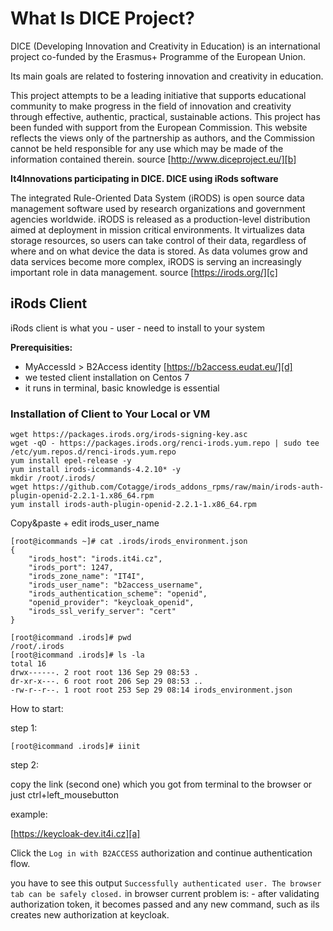 # What Is DICE Project?

DICE (Developing Innovation and Creativity in Education) is an international project co-funded by the Erasmus+ Programme of the European Union.

Its main goals are related to fostering innovation and creativity in education.

This project attempts to be a leading initiative that supports educational community to make progress in the field of innovation and creativity through effective, authentic, practical, sustainable actions.
This project has been funded with support from the European Commission. This website reflects the views only of the partnership as authors, and the Commission cannot be held responsible for any use which may be made of the information contained therein.
source [http://www.diceproject.eu/][b]

**It4Innovations participating in DICE. DICE using iRods software**

The integrated Rule-Oriented Data System (iRODS) is open source data management software used by research organizations and government agencies worldwide. iRODS is released as a production-level distribution aimed at deployment in mission critical environments. It virtualizes data storage resources, so users can take control of their data, regardless of where and on what device the data is stored. As data volumes grow and data services become more complex, iRODS is serving an increasingly important role in data management.
source [https://irods.org/][c]

## iRods Client

iRods client is what you - user - need to install to your system

**Prerequisities:**

- MyAccessId > B2Access identity [https://b2access.eudat.eu/][d]
- we tested client installation on Centos 7
- it runs in terminal, basic knowledge is essential


### Installation of Client to Your Local or VM

```console
wget https://packages.irods.org/irods-signing-key.asc
wget -qO - https://packages.irods.org/renci-irods.yum.repo | sudo tee /etc/yum.repos.d/renci-irods.yum.repo
yum install epel-release -y
yum install irods-icommands-4.2.10* -y
mkdir /root/.irods/
wget https://github.com/Cotagge/irods_addons_rpms/raw/main/irods-auth-plugin-openid-2.2.1-1.x86_64.rpm
yum install irods-auth-plugin-openid-2.2.1-1.x86_64.rpm
```

Copy&paste + edit irods_user_name

```console
[root@icommands ~]# cat .irods/irods_environment.json
{
    "irods_host": "irods.it4i.cz",
    "irods_port": 1247,
    "irods_zone_name": "IT4I",
    "irods_user_name": "b2access_username",
    "irods_authentication_scheme": "openid",
    "openid_provider": "keycloak_openid",
    "irods_ssl_verify_server": "cert"
}
```

```console
[root@icommand .irods]# pwd
/root/.irods
[root@icommand .irods]# ls -la
total 16
drwx------. 2 root root 136 Sep 29 08:53 .
dr-xr-x---. 6 root root 206 Sep 29 08:53 ..
-rw-r--r--. 1 root root 253 Sep 29 08:14 irods_environment.json
```

How to start:

step 1:

```console
[root@icommand .irods]# iinit
```

step 2:

copy the link (second one) which you got from terminal to the browser or just ctrl+left_mousebutton

example:

[https://keycloak-dev.it4i.cz][a]

Click the `Log in with B2ACCESS` authorization and continue authentication flow.

you have to see this output `Successfully authenticated user. The browser tab can be safely closed.` in browser
current problem is: - after validating authorization token, it becomes passed and any new command, such as ils creates new authorization at keycloak.

[a]: https://keycloak-dev.it4i.cz:8443/auth/realms/IT4i_AAI/protocol/openid-connect/auth?nonce=1cc259e35a0043fb871abb79185d6d838d2b99060baa5bf635515181df9c942b&state=701842d9867655918ca165f6d7635a155723afb4d37afff0cf550e77114bc519&redirect_uri=https://irods-api.it4i.cz:8443/authcallback&client_id=IT4I_IRODS_AUTH&&scope=openid&response_type=code&access_type=offline&prompt=login%20consent
[b]: http://www.diceproject.eu/
[c]: https://irods.org/
[d]: https://b2access.eudat.eu/
